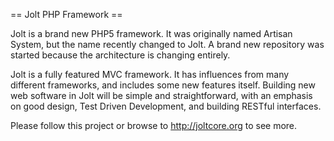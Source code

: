 == Jolt PHP Framework ==

Jolt is a brand new PHP5 framework. It was originally named Artisan System, but the name recently changed to Jolt. A brand new repository was started because the architecture is changing entirely.

Jolt is a fully featured MVC framework. It has influences from many different frameworks, and includes some new features itself. Building new web software in Jolt will be simple and straightforward, with an emphasis on good design, Test Driven Development, and building RESTful interfaces.

Please follow this project or browse to http://joltcore.org to see more.
